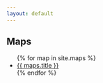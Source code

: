 ```yaml
---
layout: default
---
```


## Maps

<ul>
{% for map in site.maps %}
  <li>
    <a href="{{ maps.url }}">{{ maps.title }}</a>
  </li>
{% endfor %}
</ul>
